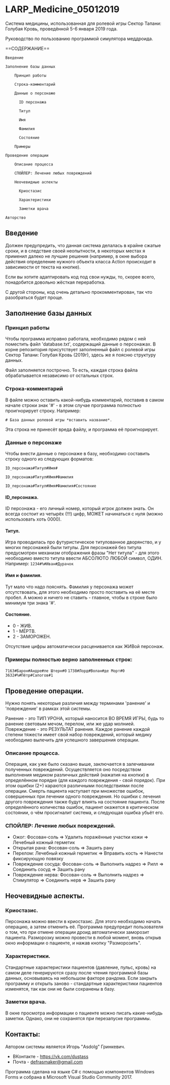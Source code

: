 # LARP_Medicine_05012019
Система медицины, использованная для ролевой игры Сектор Тапани: Голубая Кровь, проведённой 5-6 января 2019 года.

Руководство по пользованию программой симулятора меддроида.

==СОДЕРЖАНИЕ==

    Введение

    Заполнение базы данных

        Принцип работы

        Строка-комментарий

        Данные о персонаже

          ID персонажа

          Титул

          Имя

          Фамилия

          Состояние

        Примеры

    Проведение операции

        Описание процесса

        СПОЙЛЕР: Лечение любых повреждений

        Неочевидные аспекты

          Криостазис

          Характеристики

          Заметки врача

    Авторство



## Введение
Должен предупредить, что данная система делалась в крайне сжатые сроки, и в следствие своей неопытности, в некоторых местах я применил далеко не лучшие решения (например, в окне выбора действия определение нужного объекта класса Action происходит в зависимости от текста на кнопке).

Если вы хотите адаптировать код под свои нужды, то, скорее всего, понадобится довольно жёсткая переработка.

С другой стороны, код очень детально прокомментирован, так что разобраться будет проще.

## Заполнение базы данных
### Принцип работы

Чтобы программа исправно работала, необходимо рядом с ней поместить файл 'database.txt', содержащий данные о персонажах. В корне репозитория присутствует заполненный файл с ролевой игры Сектор Тапани: Голубая Кровь (2019г), здесь же я поясню структуру данных.

Файл заполняется построчно. То есть, каждая строка файла обрабатывается независимо от остальных строк.

### Строка-комментарий
  
В файле можно оставить какой-нибудь комментарий, поставив в самом начале строки знак '#' - в этом случае программа полностью проигнорирует строку. Например:

`# База данных ролевой игры *вставить название*.`

Эта строка не принесёт вреда файлу, и программа её проигнорирует.

### Данные о персонаже

Чтобы внести данные о персонаже в базу, необходимо составить строку одного из следующих форматов:

`ID_персонажа#Титул#Имя#`

`ID_персонажа#Титул#Имя#Фамилия`

`ID_персонажа#Титул#Имя#Фамилия#Состояние`

#### ID_персонажа.

ID персонажа - его личный номер, который игрок должен знать. Он всегда состоит из четырёх (!!!) цифр, МОЖЕТ начинаться с нуля (можно использовать хоть 0000). 

#### Титул.

Игра проводилась про футуристическое титулованное дворянство, и у многих персонажей были титулы. Для персонажей без титула предусмотрен механизм отображения фразы "Нет титула" - для этого необходимо вместо титула ввести АБСОЛЮТО ЛЮБОЙ символ, ОДИН. Например:
`1234#%#Иван#Дурачок`

#### Имя и фамилия.

Тут мало что надо пояснять. Фамилия у персонажа может отсутствовать, для этого необходимо просто поставить на её месте пробел. А можно и ничего не ставить - главное, чтобы в строке было минимум три знака '#'.

#### Состояние.

* 0 - ЖИВ.
* 1 - МЁРТВ.
* 2 - ЗАМОРОЖЕН.

Отсутствие цифры автоматически расценивается как ЖИВой персонаж.

### Примеры полностью верно заполненных строк:

`7163#Барон#Андре#ле Штерн#0`
`1738#Лорд#Волан#де Морт#0`
`3632#%#Пётр#Сапогов#1`

## Проведение операции.
Нужно понять некоторые различия между терминами 'ранение' и 'повреждение' в рамках этой системы. 

Ранение - это ТИП УРОНА, который наносится ВО ВРЕМЯ ИГРЫ, будь то ранение световым мечом, перелом, или же удар молнией.
Повреждение - это РЕЗУЛЬТАТ ранения. Каждое ранение каждой степени тяжести имеет свой набор повреждений, который медику необходимо вылечить для успешного завершения операции.

### Описание процесса.
Операция, как уже было сказано выше, заключается в залечивании полученных повреждений. Осуществляется оно посредством выполнения медиком различных действий (нажатия на кнопки) в определённом порядке (для каждого повреждения - свой порядок). При этом ошибки (2+) караются различными последствиями после операции. Смерть пациента наступает при множестве ошибок, совершенных при лечении одного повреждения. Но ошибки с лечения другого повреждения также будут влиять на состояние пациента. После определённого количества ошибок, пациент окажется в критическом состоянии, о чём просигналит система, и следующая ошибка убьёт его.
### СПОЙЛЕР: Лечение любых повреждений.
* Ожог:               Фосован-соль => Удалить поражённые участки кожи => Лечебный кожный герметик
* Открытая рана:      Фосован-соль => Зашить рану
* Перелом:            Лечебный кожный герметик => Вправить кость => Нанести фиксирующую повязку
* Повреждение сосуда: Фосован-соль => Выполнить надрез => Рилл => Соединить сосуд => Зашить рану
* Повреждение нерва:  Фосован-соль => Выполнить надрез => Стимулятор => Соединить нерв => Зашить рану
## Неочевидные аспекты.
### Криостазис.
Персонажа можно ввести в криостазис. Для этого необходимо начать операцию, а затем отменить её. Программа предупредит пользователя о том, что при отмене операции дроид автоматически заморозит пациента. 
Разморозку можно провести в любой момент, вновь открыв окно информации о пациенте, и нажав кнопку "Разморозить".
### Характеристики.
Стандартные характеристики пациентов (давление, пульс, кровь) на самом деле генерируются сразу после чтения программой базы данных, основываясь на небольшом факторе рандома. Если закрыть программу и открыть заново - стандартные характеристики пациентов изменятся, так как они не были сохранены в базу.
### Заметки врача.
В окне просмотра информации о пациенте можно писать какие-нибудь заметки. Однако, они не сохранятся при перезапуске программы.



## Контакты:
Автором системы является Игорь "Asdolg" Гринкевич. 

* ВКонтакте - https://vk.com/dustass 
* Почта - defrasmaker@gmail.com

Программа сделана на языке C# с помощью компонентов Windows Forms и собрана в Microsoft Visual Studio Community 2017.
